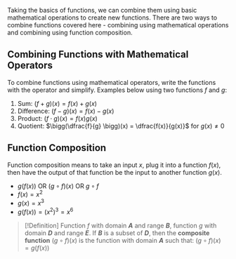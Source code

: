 Taking the basics of functions, we can combine them using basic mathematical operations to create new functions. There are two ways to combine functions covered here - combining using mathematical operations and combining using function composition.

## Combining Functions with Mathematical Operators

To combine functions using mathematical operators, write the functions with the operator and simplify. Examples below using two functions $f$ and $g$:
1. Sum: $(f + g)(x) = f(x) + g(x)$
2. Difference: $(f-g)(x) = f(x) - g(x)$
3. Product: $(f \cdot g)(x) = f(x)g(x)$
4. Quotient: $\bigg(\dfrac{f}{g} \bigg)(x) = \dfrac{f(x)}{g(x)}$ for $g(x) \not = 0$

## Function Composition

Function composition means to take an input $x$, plug it into a function $f(x)$, then have the output of that function be the input to another function $g(x)$.
- $g(f(x))$ OR $(g \circ f)(x)$ OR $g \circ f$
- $f(x) = x^2$
- $g(x) = x^3$
- $g(f(x)) = (x^2)^3 = x^6$

>[!Definition]
>Function $f$ with domain **_A_** and range **_B_**, function $g$ with domain **_D_** and range **_E_**. If **_B_** is a subset of **_D_**, then the **composite function** $(g \circ f)(x)$ is the function with domain **_A_** such that:
>$(g \circ f)(x) = g(f(x))$
